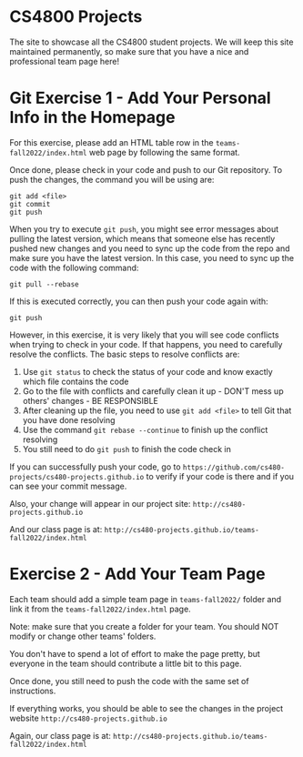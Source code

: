 CS4800 Projects
=========================

The site to showcase all the CS4800 student projects. We will keep this site maintained permanently, so make sure that you have a nice and professional team page here!


Git Exercise 1 - Add Your Personal Info in the Homepage
=======================================================

For this exercise, please add an HTML table row in the `teams-fall2022/index.html` web page by following the same format.

Once done, please check in your code and push to our Git repository. To push the changes, the command you will be using are:

```
git add <file>
git commit 
git push
```

When you try to execute ```git push```, you might see error messages about pulling the latest version, which means that someone else has recently pushed new changes and you need to sync up the code from the repo and make sure you have the latest version. In this case, you need to sync up the code with the following command:

```
git pull --rebase
```

If this is executed correctly, you can then push your code again with:

```
git push
```

However, in this exercise, it is very likely that you will see code conflicts when trying to check in your code. If that happens, you need to carefully resolve the conflicts. The basic steps to resolve conflicts are:

1. Use ```git status``` to check the status of your code and know exactly which file contains the code
2. Go to the file with conflicts and carefully clean it up - DON'T mess up others' changes - BE RESPONSIBLE
3. After cleaning up the file, you need to use ```git add <file>``` to tell Git that you have done resolving 
4. Use the command ```git rebase --continue``` to finish up the conflict resolving
5. You still need to do ```git push``` to finish the code check in

If you can successfully push your code, go to `https://github.com/cs480-projects/cs480-projects.github.io` to verify if your code is there and if you can see your commit message. 

Also, your change will appear in our project site: `http://cs480-projects.github.io`

And our class page is at: `http://cs480-projects.github.io/teams-fall2022/index.html`

Exercise 2 - Add Your Team Page
===============================

Each team should add a simple team page in `teams-fall2022/` folder and link it from the `teams-fall2022/index.html` page.

Note: make sure that you create a folder for your team. You should NOT modify or change other teams' folders. 

You don't have to spend a lot of effort to make the page pretty, but everyone in the team should contribute a little bit to this page.

Once done, you still need to push the code with the same set of instructions.

If everything works, you should be able to see the changes in the project website `http://cs480-projects.github.io`

Again, our class page is at: `http://cs480-projects.github.io/teams-fall2022/index.html`

